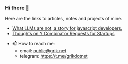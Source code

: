 ### Hi there 👋

Here are the links to articles, notes and projects of mine.

* [What LLMs are not, a story for javascript developers.](https://gist.github.com/grikdotnet/474458f243e96e4cd876caacd25e6c48)
* [Thoughts on Y Combinator Requests for Startups](https://www.grik.net/Thoughts%20on%20Y%20Combinator%20Requests%20for%20Startups)

- 📫 How to reach me: 
	- email: public@grik.net
	- telegram: https://t.me/grikdotnet
